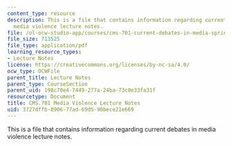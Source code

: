 ```yaml
---
content_type: resource
description: This is a file that contains information regarding current debates in
  media violence lecture notes.
file: /ol-ocw-studio-app/courses/cms-701-current-debates-in-media-spring-2015/3727dffb890677ad69d590bece21e669_MITCMS_701S15_Mediavoil.pdf
file_size: 713525
file_type: application/pdf
learning_resource_types:
- Lecture Notes
license: https://creativecommons.org/licenses/by-nc-sa/4.0/
ocw_type: OCWFile
parent_title: Lecture Notes
parent_type: CourseSection
parent_uid: 198c70e4-7449-277a-24ba-73c0e33fa31f
resourcetype: Document
title: CMS.701 Media Violence Lecture Notes
uid: 3727dffb-8906-77ad-69d5-90bece21e669
---
```

This is a file that contains information regarding current debates in media violence lecture notes.